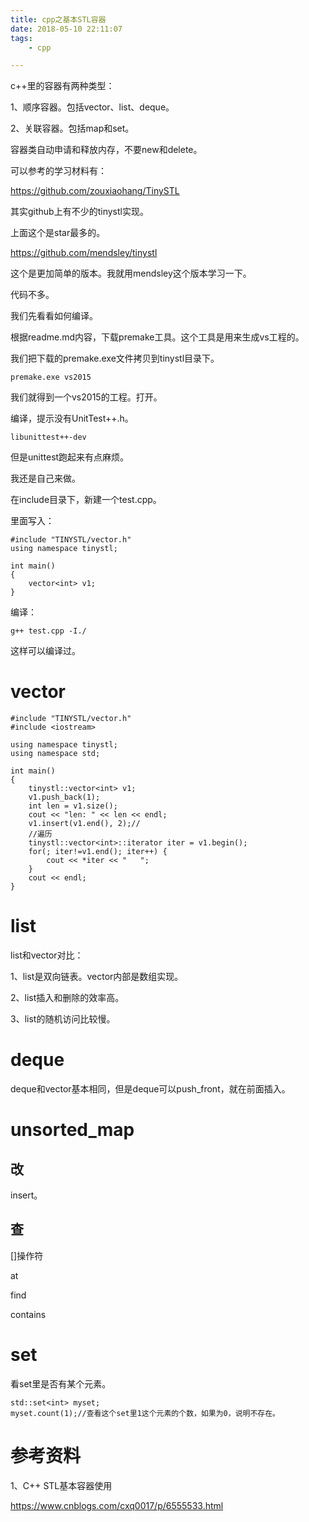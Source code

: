 ```yaml
---
title: cpp之基本STL容器
date: 2018-05-10 22:11:07
tags:
	- cpp

---
```




c++里的容器有两种类型：

1、顺序容器。包括vector、list、deque。

2、关联容器。包括map和set。



容器类自动申请和释放内存，不要new和delete。



可以参考的学习材料有：

https://github.com/zouxiaohang/TinySTL

其实github上有不少的tinystl实现。

上面这个是star最多的。

https://github.com/mendsley/tinystl

这个是更加简单的版本。我就用mendsley这个版本学习一下。

代码不多。

我们先看看如何编译。

根据readme.md内容，下载premake工具。这个工具是用来生成vs工程的。

我们把下载的premake.exe文件拷贝到tinystl目录下。

```
premake.exe vs2015
```

我们就得到一个vs2015的工程。打开。

编译，提示没有UnitTest++.h。

```
libunittest++-dev 
```

但是unittest跑起来有点麻烦。

我还是自己来做。

在include目录下，新建一个test.cpp。

里面写入：

```
#include "TINYSTL/vector.h"
using namespace tinystl;

int main()
{
    vector<int> v1;                  
}         
```

编译：

```
g++ test.cpp -I./
```

这样可以编译过。



# vector

```
#include "TINYSTL/vector.h"
#include <iostream>

using namespace tinystl;
using namespace std;

int main()
{
    tinystl::vector<int> v1;
    v1.push_back(1);
    int len = v1.size();
    cout << "len: " << len << endl;
    v1.insert(v1.end(), 2);//
    //遍历
    tinystl::vector<int>::iterator iter = v1.begin();
    for(; iter!=v1.end(); iter++) {
        cout << *iter << "   ";
    }
    cout << endl;
}
```



# list

list和vector对比：

1、list是双向链表。vector内部是数组实现。

2、list插入和删除的效率高。

3、list的随机访问比较慢。



# deque

deque和vector基本相同，但是deque可以push_front，就在前面插入。



# unsorted_map

## 改

insert。



## 查

[]操作符

at

find

contains



# set

看set里是否有某个元素。

```
std::set<int> myset;
myset.count(1);//查看这个set里1这个元素的个数，如果为0，说明不存在。
```





# 参考资料

1、C++ STL基本容器使用

https://www.cnblogs.com/cxq0017/p/6555533.html